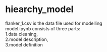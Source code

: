 # hiearchy_model
flanker_1.csv is the data file used for modelling <br>
model.ipynb consists of three parts:<br>
1.data cleaning, <br>
2.model description, <br>
3.model definition 
